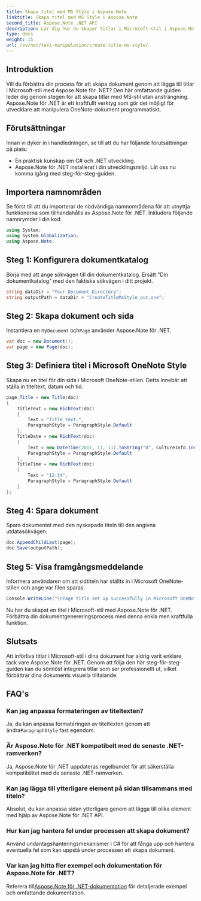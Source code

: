 ```yaml
---
title: Skapa titel med MS Style i Aspose.Note
linktitle: Skapa titel med MS Style i Aspose.Note
second_title: Aspose.Note .NET API
description: Lär dig hur du skapar titlar i Microsoft-stil i Aspose.Note för .NET. Lyft din dokumentpresentation med denna lättanvända handledning.
type: docs
weight: 15
url: /sv/net/text-manipulation/create-title-ms-style/
---
```

## Introduktion
Vill du förbättra din process för att skapa dokument genom att lägga till titlar i Microsoft-stil med Aspose.Note för .NET? Den här omfattande guiden leder dig genom stegen för att skapa titlar med MS-stil utan ansträngning. Aspose.Note för .NET är ett kraftfullt verktyg som gör det möjligt för utvecklare att manipulera OneNote-dokument programmatiskt.
## Förutsättningar
Innan vi dyker in i handledningen, se till att du har följande förutsättningar på plats:
- En praktisk kunskap om C# och .NET utveckling.
- Aspose.Note för .NET installerat i din utvecklingsmiljö.
Låt oss nu komma igång med steg-för-steg-guiden.
## Importera namnområden
Se först till att du importerar de nödvändiga namnområdena för att utnyttja funktionerna som tillhandahålls av Aspose.Note för .NET. Inkludera följande namnrymder i din kod:
```csharp
using System;
using System.Globalization;
using Aspose.Note;
```
## Steg 1: Konfigurera dokumentkatalog
Börja med att ange sökvägen till din dokumentkatalog. Ersätt "Din dokumentkatalog" med den faktiska sökvägen i ditt projekt.
```csharp
string dataDir = "Your Document Directory";
string outputPath = dataDir + "CreateTitleMsStyle_out.one";
```
## Steg 2: Skapa dokument och sida
 Instantiera en ny`Document` och`Page` använder Aspose.Note för .NET.
```csharp
var doc = new Document();
var page = new Page(doc);
```
## Steg 3: Definiera titel i Microsoft OneNote Style
Skapa nu en titel för din sida i Microsoft OneNote-stilen. Detta innebär att ställa in titeltext, datum och tid.
```csharp
page.Title = new Title(doc)
{
    TitleText = new RichText(doc)
    {
        Text = "Title text.",
        ParagraphStyle = ParagraphStyle.Default
    },
    TitleDate = new RichText(doc)
    {
        Text = new DateTime(2011, 11, 11).ToString("D", CultureInfo.InvariantCulture),
        ParagraphStyle = ParagraphStyle.Default
    },
    TitleTime = new RichText(doc)
    {
        Text = "12:34",
        ParagraphStyle = ParagraphStyle.Default
    }
};
```
## Steg 4: Spara dokument
Spara dokumentet med den nyskapade titeln till den angivna utdatasökvägen.
```csharp
doc.AppendChildLast(page);
doc.Save(outputPath);
```
## Steg 5: Visa framgångsmeddelande
Informera användaren om att sidtiteln har ställts in i Microsoft OneNote-stilen och ange var filen sparas.
```csharp
Console.WriteLine("\nPage title set up successfully in Microsoft OneNote style.\nFile saved at " + outputPath);
```
Nu har du skapat en titel i Microsoft-stil med Aspose.Note för .NET. Förbättra din dokumentgenereringsprocess med denna enkla men kraftfulla funktion.
## Slutsats
Att införliva titlar i Microsoft-stil i dina dokument har aldrig varit enklare, tack vare Aspose.Note för .NET. Genom att följa den här steg-för-steg-guiden kan du sömlöst integrera titlar som ser professionellt ut, vilket förbättrar dina dokuments visuella tilltalande.
## FAQ's
### Kan jag anpassa formateringen av titeltexten?
 Ja, du kan anpassa formateringen av titeltexten genom att ändra`ParagraphStyle` fast egendom.
### Är Aspose.Note för .NET kompatibelt med de senaste .NET-ramverken?
Ja, Aspose.Note för .NET uppdateras regelbundet för att säkerställa kompatibilitet med de senaste .NET-ramverken.
### Kan jag lägga till ytterligare element på sidan tillsammans med titeln?
Absolut, du kan anpassa sidan ytterligare genom att lägga till olika element med hjälp av Aspose.Note för .NET API.
### Hur kan jag hantera fel under processen att skapa dokument?
Använd undantagshanteringsmekanismer i C# för att fånga upp och hantera eventuella fel som kan uppstå under processen att skapa dokument.
### Var kan jag hitta fler exempel och dokumentation för Aspose.Note för .NET?
 Referera till[Aspose.Note för .NET-dokumentation](https://reference.aspose.com/note/net/) för detaljerade exempel och omfattande dokumentation.